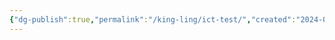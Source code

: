```yaml
---
{"dg-publish":true,"permalink":"/king-ling/ict-test/","created":"2024-06-17T14:04:45.889+08:00","updated":"2024-06-17T14:10:35.701+08:00"}
---
```


